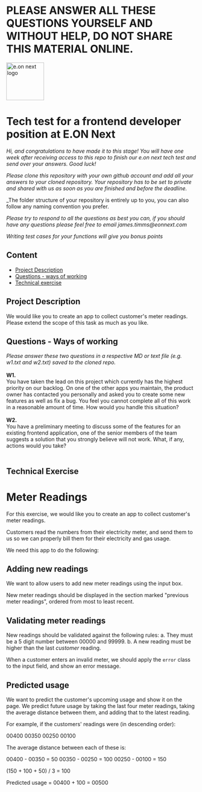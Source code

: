 # PLEASE ANSWER ALL THESE QUESTIONS YOURSELF AND WITHOUT HELP, DO NOT SHARE THIS MATERIAL ONLINE.

<img src="https://www.eonnext.com/branding/eon/social/social-logo.png" alt="e.on next logo" width="100"/>

# Tech test for a frontend developer position at E.ON Next

_Hi, and congratulations to have made it to this stage! You will have one week after receiving access to this repo to finish our e.on next tech test and send over your answers. Good luck!_

_Please clone this repository with your own github account and add all your answers to your cloned repository. Your repository has to be set to private and shared with us as soon as you are finished and before the deadline._

_The folder structure of your repository is entirely up to you, you can also follow any naming convention you prefer.

_Please try to respond to all the questions as best you can, if you should have any questions please feel free to email james.timms@eonnext.com_

_Writing test cases for your functions will give you bonus points_

## Content

- [Project Description](#project-description)
- [Questions - ways of working](#questions---ways-of-working)
- [Technical exercise](#technical-exercise)
  
## Project Description

We would like you to create an app to collect customer's meter readings. Please extend the scope of this task as much as you like.<br>

## Questions - Ways of working

_Please answer these two questions in a respective MD or text file (e.g. w1.txt and w2.txt) saved to the cloned repo._
<br><br>
<b>W1.</b><br>
You have taken the lead on this project which currently has the highest priority on our backlog. On one of the other apps you maintain, the product owner has contacted you personally and asked you to create some new features as well as fix a bug. You feel you cannot complete all of this work in a reasonable amount of time. How would you handle this situation?<br>
<br>
<b>W2.</b><br>
You have a preliminary meeting to discuss some of the features for an existing frontend application, one of the senior members of the team suggests a solution that you strongly believe will not work. What, if any, actions would you take?<br>
<br>

## Technical Exercise

# Meter Readings

For this exercise, we would like you to create an app to collect customer's meter readings.

Customers read the numbers from their electricity meter, and send them to us so we can properly bill them for their electricity and gas usage.

We need this app to do the following:

## Adding new readings

We want to allow users to add new meter readings using the input box.

New meter readings should be displayed in the section marked "previous meter readings", ordered from most to least recent.

## Validating meter readings

New readings should be validated against the following rules:
a. They must be a 5 digit number between 00000 and 99999.
b. A new reading must be higher than the last _customer_ reading.

When a customer enters an invalid meter, we should apply the `error` class to the input field, and show an error message.

## Predicted usage

We want to predict the customer's upcoming usage and show it on the page. We predict future usage by taking the last four meter readings, taking the average distance between them, and adding that to the latest reading.

For example, if the customers' readings were (in descending order):

00400
00350
00250
00100

The average distance between each of these is:

00400 - 00350 = 50
00350 - 00250 = 100
00250 - 00100 = 150

(150 + 100 + 50) / 3 = 100

Predicted usage = 00400 + 100 = 00500
